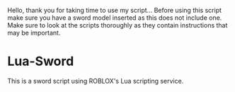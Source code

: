 Hello, thank you for taking time to use my script... Before using this script make sure you have a sword model inserted as this does not include one.
Make sure to look at the scripts thoroughly as they contain instructions that may be important.

# Lua-Sword
This is a sword script using ROBLOX's Lua scripting service.
